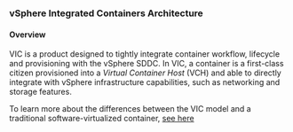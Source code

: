 ### vSphere Integrated Containers Architecture

#### Overview

VIC is a product designed to tightly integrate container workflow, lifecycle and provisioning with the vSphere SDDC. In VIC, a container is a first-class citizen provisioned into a _Virtual Container Host_ (VCH) and able to directly integrate with vSphere infrastructure capabilities, such as networking and storage features.

To learn more about the differences between the VIC model and a traditional software-virtualized container, [see here](../docs/arch/vic-container-abstraction.md)





